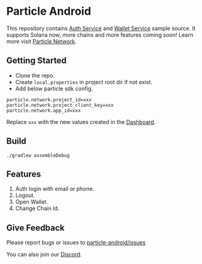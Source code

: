 # Particle Android

This repository contains [Auth Service](https://docs.particle.network/auth-service/introduction) and [Wallet Service](https://docs.particle.network/wallet-service/introduction) sample source. It supports Solana now, more chains and more features coming soon! Learn more visit [Particle Network](https://docs.particle.network/).

## Getting Started

* Clone the repo.
* Create `local.properties` in project root dir if not exist.
* Add below particle sdk config.   

```
particle.network.project_id=xxx  
particle.network.project_client_key=xxx      
particle.network.app_id=xxx
```
Replace `xxx` with the new values created in the [Dashboard](https://particle.network/#/login).

## Build
```
./gradlew assembleDebug
```

## Features

1. Auth login with email or phone.
2. Logout.
3. Open Wallet.
4. Change Chain Id.

## Give Feedback
Please report bugs or issues to [particle-android/issues](https://github.com/Particle-Network/particle-android/issues)

You can also join our [Discord](https://discord.com/invite/qwysge6cgF).
